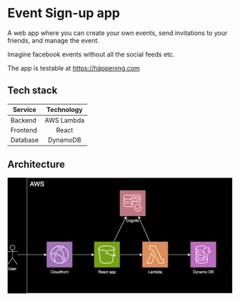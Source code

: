 # Event Sign-up app

A web app where you can create your own events, send invitations to your friends, and manage the event.

Imagine facebook events without all the social feeds etc.

The app is testable at https://häppening.com

## Tech stack

| Service  | Technology |
| -------- | :--------: |
| Backend  | AWS Lambda |
| Frontend |   React    |
| Database |  DynamoDB  |

## Architecture

![architecture image](/doc/architecture.drawio.svg)

